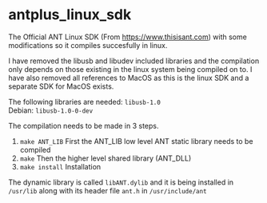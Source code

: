 # antplus_linux_sdk
The Official ANT Linux SDK (From https://www.thisisant.com) with some modifications so it compiles succesfully in linux.

I have removed the libusb and libudev included libraries and the compilation only depends on those existing in the linux system being compiled on to. I have also removed all references to MacOS as this is the linux SDK and a separate SDK for MacOS exists.

The following libraries are needed: `libusb-1.0`\
Debian: `libusb-1.0-0-dev`

The compilation needs to be made in 3 steps.
1. `make ANT_LIB` First the ANT_LIB low level ANT static library needs to be compiled
2. `make` Then the higher level shared library (ANT_DLL)
3. `make install` Installation

The dynamic library is called `libANT.dylib` and it is being installed in `/usr/lib` along with its header file `ant.h` in `/usr/include/ant`
